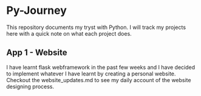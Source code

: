 # Py-Journey
This repository documents my tryst with Python. I will track my projects here with a quick note on what each project does.

## App 1 - Website

I have learnt flask webframework in the past few weeks and I have decided to implement whatever I have learnt by creating a personal 
website. Checkout the website_updates.md to see my daily account of the website designing process.

